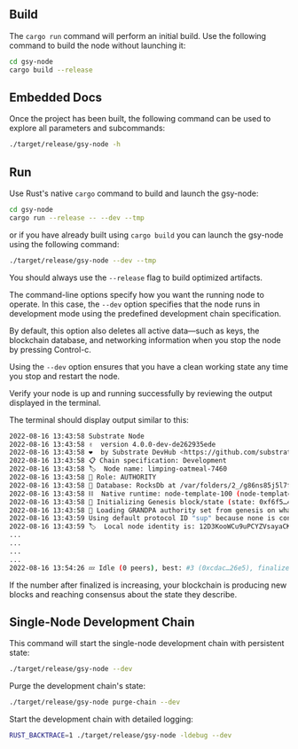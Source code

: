 ## Build

The `cargo run` command will perform an initial build. Use the following command to build the node
without launching it:

```sh
cd gsy-node
cargo build --release
```
## Embedded Docs

Once the project has been built, the following command can be used to explore all parameters and
subcommands:

```sh
./target/release/gsy-node -h
```

## Run

Use Rust's native `cargo` command to build and launch the gsy-node:
```sh
cd gsy-node
cargo run --release -- --dev --tmp
```
or if you have already built using `cargo build` you can launch the gsy-node using the following command:
```sh
./target/release/gsy-node --dev --tmp
```

You should always use the `--release` flag to build optimized artifacts.

The command-line options specify how you want the running node to operate. 
In this case, the `--dev` option specifies that the node runs in development mode using the predefined development chain specification. 

By default, this option also deletes all active data—such as keys, the blockchain database, and networking information when you stop the node by pressing Control-c. 

Using the `--dev` option ensures that you have a clean working state any time you stop and restart the node.

Verify your node is up and running successfully by reviewing the output displayed in the terminal.

The terminal should display output similar to this:

```sh
2022-08-16 13:43:58 Substrate Node    
2022-08-16 13:43:58 ✌️  version 4.0.0-dev-de262935ede    
2022-08-16 13:43:58 ❤️  by Substrate DevHub <https://github.com/substrate-developer-hub>, 2017-2022    
2022-08-16 13:43:58 📋 Chain specification: Development
2022-08-16 13:43:58 🏷  Node name: limping-oatmeal-7460    
2022-08-16 13:43:58 👤 Role: AUTHORITY    
2022-08-16 13:43:58 💾 Database: RocksDb at /var/folders/2_/g86ns85j5l7fdnl621ptzn500000gn/T/substrate95LPvM/chains/dev/db/full    
2022-08-16 13:43:58 ⛓  Native runtime: node-template-100 (node-template-1.tx1.au1)
2022-08-16 13:43:58 🔨 Initializing Genesis block/state (state: 0xf6f5…423f, header-hash: 0xc665…cf6a)
2022-08-16 13:43:58 👴 Loading GRANDPA authority set from genesis on what appears to be first startup.
2022-08-16 13:43:59 Using default protocol ID "sup" because none is configured in the chain specs
2022-08-16 13:43:59 🏷  Local node identity is: 12D3KooWCu9uPCYZVsayaCKLdZLF8CmqiHkX2wHsAwSYVc2CxmiE
...
...
...
...
2022-08-16 13:54:26 💤 Idle (0 peers), best: #3 (0xcdac…26e5), finalized #1 (0x107c…9bae), ⬇ 0 ⬆ 0
```

If the number after finalized is increasing, your blockchain is producing new blocks and reaching consensus about the state they describe.

## Single-Node Development Chain

This command will start the single-node development chain with persistent state:

```bash
./target/release/gsy-node --dev
```

Purge the development chain's state:

```bash
./target/release/gsy-node purge-chain --dev
```

Start the development chain with detailed logging:

```bash
RUST_BACKTRACE=1 ./target/release/gsy-node -ldebug --dev
```